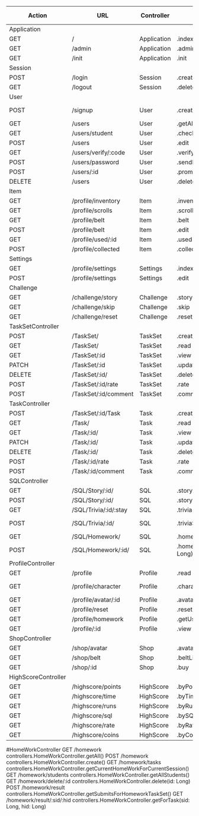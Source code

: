 |Action|URL                         |Controller |Method                |Send          |HTTP - Response Success      |Http - Response Error|
|------|----------------------------|-----------|----------------------|--------------|-----------------------------|---------------------|
|Application|
|GET   |/                           |Application|.index                |              |200-                         |                     |
|GET   |/admin                      |Application|.admin                |              |200-                         |                     |
|GET   |/init                       |Application|.init                 |              |200-                         |                     |
|Session|
|POST  |/login                      |Session    |.create               |Login.Form    |Redirect(Profile.read)       |400-Login.Error      |
|GET   |/logout                     |Session    |.delete               |              |Redirect(Application.index)  |                     |
|User|
|POST  |/signup                     |User       |.create               |Signup.Form   |Redirect(Session.create)     |400-Signup.Error     |
|GET   |/users                      |User       |.getAllUsers          |              |User[]                       |                     |
|GET   |/users/student              |User       |.checkStudent         |              |200-                         |                     |
|POST  |/users                      |User       |.edit                 |User.Form     |200-                         |                     |
|GET   |/users/verify/:code         |User       |.verifyEmail          |              |200-                         |                     |
|POST  |/users/password             |User       |.sendResetPasswordMail|              |200-                         |                     |
|POST  |/users/:id                  |User       |.promote              |              |200-                         |                     |
|DELETE|/users                      |User       |.delete               |              |200-                         |                     |
|Item|
|GET   |/profile/inventory          |Item       |.inventory            |              |200-Inventory                |                     |
|GET   |/profile/scrolls            |Item       |.scrollCollection     |              |200-Scroll[]                 |                     |
|GET   |/profile/belt               |Item       |.belt                 |              |200-Belt[]                   |                     |
|POST  |/profile/belt               |Item       |.edit                 |Belt.Form     |200-                         |                     |
|GET   |/profile/used/:id           |Item       |.used                 |              |200-                         |                     |
|POST  |/profile/collected          |Item       |.collected            |Collected.Form|200-                         |                     |
|Settings|
|GET   |/profile/settings           |Settings   |.index                |              |200-Setting                  |                     |
|POST  |/profile/settings           |Settings   |.edit                 |Settings      |Redirect(Settings.index)     |                     |
|Challenge|
|GET   |/challenge/story            |Challenge  |.story                |              |200-                         |                     |
|GET   |/challenge/skip             |Challenge  |.skip                 |              |200-                         |                     |
|GET   |/challenge/reset            |Challenge  |.reset                |              |200-                         |                     |
|TaskSetController|
|POST  |/TaskSet/                   |TaskSet    |.create               |TaskSet.Form  |Redirect(TaskSet.view)       |400-                 |
|GET   |/TaskSet/                   |TaskSet    |.read                 |              |200-TaskSet[]                |400-                 |
|GET   |/TaskSet/:id                |TaskSet    |.view                 |              |200-TaskSet                  |400-                 |
|PATCH |/TaskSet/:id                |TaskSet    |.update               |TaskSet       |Redirect(TaskSet.view)       |400-                 |
|DELETE|/TaskSet/:id/               |TaskSet    |.delete               |              |Redirect(TaskSet.read)       |400-                 |
|POST  |/TaskSet/:id/rate           |TaskSet    |.rate                 |Rating.Form   |Redirect(TaskSet.view)       |400-                 |
|POST  |/TaskSet/:id/comment        |TaskSet    |.comment              |Comment.Form  |Redirect(TaskSet.view)       |400-                 |
|TaskController
|POST  |/TaskSet/:id/Task           |Task       |.create               |Task.Form     |Redirect(Task.view)          |400-                 |
|GET   |/Task/                      |Task       |.read                 |              |200-Task[]                   |400-                 |
|GET   |/Task/:id/                  |Task       |.view                 |              |200-Task                     |400-                 |
|PATCH |/Task/:id/                  |Task       |.update               |Task          |Redirect(Task.view)          |400-                 |
|DELETE|/Task/:id/                  |Task       |.delete               |              |Redirect(Task.read)          |400-                 |
|POST  |/Task/:id/rate              |Task       |.rate                 |Rating.Form   |Redirect(Task.view)          |400-                 |
|POST  |/Task/:id/comment           |Task       |.comment              |Comment.Form  |Redirect(Task.view)          |400-                 |
|SQLController
|GET   |/SQL/Story/:id/             |SQL        |.story                |              |200-Task.Exercise            |400-                 |
|POST  |/SQL/Story/:id/             |SQL        |.storySolve(id: Long)
|GET   |/SQL/Trivia/:id/:stay       |SQL        |.trivia               |              |200-Task.Exercise            |400-                 |
|POST  |/SQL/Trivia/:id/            |SQL        |.triviaSolve          |UserStatement |SQLResult.Successfull        |400-SQLResult.Failure|
|GET   |/SQL/Homework/              |SQL        |.homework()
|POST  |/SQL/Homework/:id/          |SQL        |.homeworkSolve(id: Long)
|ProfileController
|GET   |/profile                     |Profile    |.read                |              |200-Profile.PlayerState      |400-                 |
|GET   |/profile/character           |Profile    |.character           |              |200-Profile.CharacterState   |400-                 |
|GET   |/profile/avatar/:id          |Profile    |.avatar              |              |200-Profile.Attributes       |400-                 |
|GET   |/profile/reset               |Profile    |.reset               |              |                             |400-                 |
|GET   |/profile/homework            |Profile    |.getUserHomeworks    |              |                             |400-                 |
|GET   |/profile/:id                 |Profile    |.view                |              |200-Profile                  |400-                 |
|ShopController
|GET   |/shop/avatar                 |Shop       |.avatarList          |              |200-ShopItem[]               |400-                 |
|GET   |/shop/belt                   |Shop       |.beltList            |              |200-ShopItem[]               |400-                 |
|GET   |/shop/:id                    |Shop       |.buy                 |              |200-                         |400-                 |
|HighScoreController
|GET   |/highscore/points            |HighScore  |.byPoints            |              |200-HighscoreList            |400-                 |
|GET   |/highscore/time              |HighScore  |.byTime              |              |200-HighscoreList            |400-                 |
|GET   |/highscore/runs              |HighScore  |.byRuns              |              |200-HighscoreList            |400-                 |
|GET   |/highscore/sql               |HighScore  |.bySQL               |              |200-HighscoreList            |400-                 |
|GET   |/highscore/rate              |HighScore  |.byRate              |              |200-HighscoreList            |400-                 |
|GET   |/highscore/coins             |HighScore  |.byCoins             |              |200-HighscoreList            |400-                 |



#HomeWorkController
GET         /homework                           controllers.HomeWorkController.getAll()
POST        /homework                           controllers.HomeWorkController.create()
GET         /homework/tasks                     controllers.HomeWorkController.getCurrentHomeWorkForCurrentSession()
GET         /homework/students                  controllers.HomeWorkController.getAllStudents()
GET         /homework/delete/:id                controllers.HomeWorkController.delete(id: Long)
POST        /homework/result                    controllers.HomeWorkController.getSubmitsForHomeworkTaskSet()
GET         /homework/result/:sid/:hid          controllers.HomeWorkController.getForTask(sid: Long, hid: Long)
